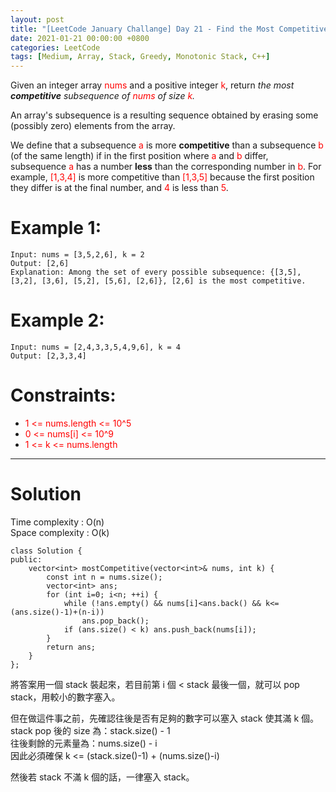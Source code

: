 ```yaml
---
layout: post
title: "[LeetCode January Challange] Day 21 - Find the Most Competitive Subsequence"
date: 2021-01-21 00:00:00 +0800
categories: LeetCode
tags: [Medium, Array, Stack, Greedy, Monotonic Stack, C++]
---
```

Given an integer array <font color="red">nums</font> and a positive integer <font color="red">k</font>, return *the most **competitive** subsequence of <font color="red">nums</font> of size <font color="red">k</font>.*

An array's subsequence is a resulting sequence obtained by erasing some (possibly zero) elements from the array.

We define that a subsequence <font color="red">a</font> is more **competitive** than a subsequence <font color="red">b</font> (of the same length) if in the first position where <font color="red">a</font> and <font color="red">b</font> differ, subsequence <font color="red">a</font> has a number **less** than the corresponding number in <font color="red">b</font>. For example, <font color="red">[1,3,4]</font> is more competitive than <font color="red">[1,3,5]</font> because the first position they differ is at the final number, and <font color="red">4</font> is less than <font color="red">5</font>.

# Example 1:

	Input: nums = [3,5,2,6], k = 2
	Output: [2,6]
	Explanation: Among the set of every possible subsequence: {[3,5], [3,2], [3,6], [5,2], [5,6], [2,6]}, [2,6] is the most competitive.

# Example 2:

	Input: nums = [2,4,3,3,5,4,9,6], k = 4
	Output: [2,3,3,4]

# Constraints:

- <font color="red">1 <= nums.length <= 10^5</font>
- <font color="red">0 <= nums[i] <= 10^9</font>
- <font color="red">1 <= k <= nums.length</font>

______________________  

# Solution  

Time complexity : O(n)  
Space complexity : O(k)

	class Solution {
	public:
	    vector<int> mostCompetitive(vector<int>& nums, int k) {
	        const int n = nums.size();
	        vector<int> ans;
	        for (int i=0; i<n; ++i) {
	            while (!ans.empty() && nums[i]<ans.back() && k<=(ans.size()-1)+(n-i))
	                ans.pop_back();
	            if (ans.size() < k) ans.push_back(nums[i]);
	        }
	        return ans;
	    }
	};

將答案用一個 stack 裝起來，若目前第 i 個 <  stack 最後一個，就可以 pop stack，用較小的數字塞入。  

但在做這件事之前，先確認往後是否有足夠的數字可以塞入 stack 使其滿 k 個。  
stack pop 後的 size 為：stack.size() - 1  
往後剩餘的元素量為：nums.size() - i  
因此必須確保 k <= (stack.size()-1) + (nums.size()-i)  

然後若 stack 不滿 k 個的話，一律塞入 stack。